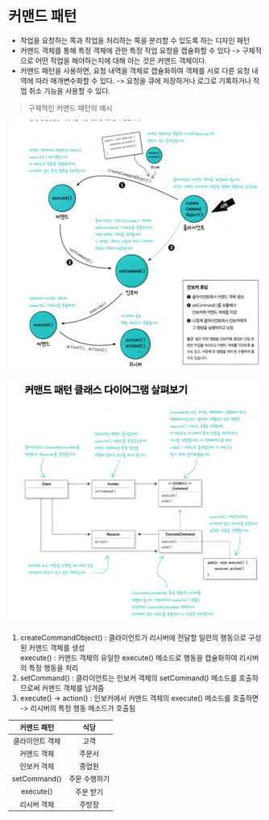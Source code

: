 # 커맨드 패턴

- 작업을 요청하는 쪽과 작업을 처리하는 쪽을 분리할 수 있도록 하는 디자인 패턴
- 커맨드 객체를 통해 특정 객체에 관한 특정 작업 요청을 캡슐화할 수 있다 -> 구체적으로 어떤 작업을 해야하는지에 대해 아는 것은 커맨드 객체이다.
- 커맨드 패턴을 사용하면, 요청 내역을 객체로 캡슐화하여 객체를 서로 다른 요청 내역에 따라 매개변수화할 수 있다. -> 요청을 큐에 저장하거나 로그로 기록하거나 작업 취소 기능을 사용할 수 있다.

> 구체적인 커맨드 패턴의 예시

![img.png](../../img/command/img.png)

![img.png](../../img/command/img2.png)

1. createCommandObject() : 클라이언트가 리시버에 전달할 일련의 행동으로 구성된 커맨드 객체를 생성</br>execute() : 커맨드 객체의 유일한 execute() 메소드로 행동을 캡슐화하여
   리시버의 특정 행동을 처리
2. setCommand() : 클라이언트는 인보커 객체의 setCommand() 메소드를 호출하므로써 커맨드 객체를 넘겨줌
3. execute() -> action() : 인보커에서 커맨드 객체의 execute() 메소드를 호출하면 -> 리시버의 특정 행동 메소드가 호출됨

|    커맨드 패턴    |   식당    |
|:------------:|:-------:|
|   클라이언트 객체   |   고객    |
|    커맨드 객체    |   주문서   |
|    인보커 객체    |   종업원   |
| setCommand() | 주문 수행하기 |
|  execute()   |  주분 받기  |
|    리시버 객체    |   주방장   |
